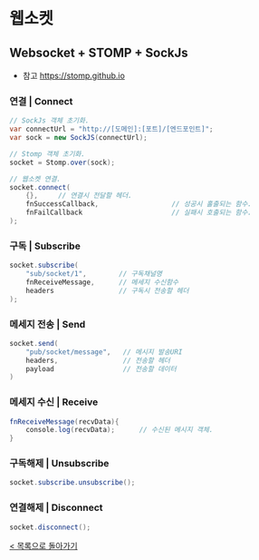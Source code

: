 # 웹소켓
## Websocket + STOMP + SockJs
- 참고 https://stomp.github.io

### 연결 | Connect
```java
// SockJs 객체 초기화.
var connectUrl = "http://[도메인]:[포트]/[엔드포인트]";
var sock = new SockJS(connectUrl);

// Stomp 객체 초기화.
socket = Stomp.over(sock);

// 웹소켓 연결.
socket.connect(
    {},		// 연결시 전달할 헤더.
    fnSuccessCallback, 					// 성공시 홀출되는 함수.
    fnFailCallback						// 실패시 호출되는 함수.
);
```

### 구독 | Subscribe
```java
socket.subscribe(
    "sub/socket/1",        // 구독채널명
    fnReceiveMessage,      // 메세지 수신함수
    headers                // 구독시 전송할 헤더 
);
```

### 메세지 전송 | Send
```java
socket.send(
    "pub/socket/message",   // 메시지 발송URI
    headers,                // 전송할 헤더
    payload                 // 전송할 데이터
)
```

### 메세지 수신 | Receive
```java
fnReceiveMessage(recvData){
    console.log(recvData);      // 수신된 메시지 객체.
}
```

### 구독해제 | Unsubscribe
```java
socket.subscribe.unsubscribe();
```

### 연결해제 | Disconnect
```java
socket.disconnect();
```
[< 목록으로 돌아가기](manual.md)